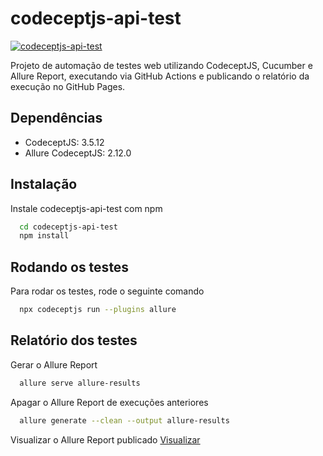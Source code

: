 # codeceptjs-api-test
[![codeceptjs-api-test](https://github.com/rlhorochovec/codeceptjs-api-test/actions/workflows/ci.yml/badge.svg)](https://github.com/rlhorochovec/codeceptjs-api-test/actions/workflows/ci.yml)

Projeto de automação de testes web utilizando CodeceptJS, Cucumber e Allure Report, executando via GitHub Actions e publicando o relatório da execução no GitHub Pages.

## Dependências
- CodeceptJS: 3.5.12
- Allure CodeceptJS: 2.12.0

## Instalação
Instale codeceptjs-api-test com npm

```bash
  cd codeceptjs-api-test
  npm install
```

## Rodando os testes
Para rodar os testes, rode o seguinte comando

```bash
  npx codeceptjs run --plugins allure
```

## Relatório dos testes
Gerar o Allure Report

```bash
  allure serve allure-results
```

Apagar o Allure Report de execuções anteriores

```bash
  allure generate --clean --output allure-results
```

Visualizar o Allure Report publicado
[Visualizar](https://rlhorochovec.github.io/codeceptjs-api-test/)
